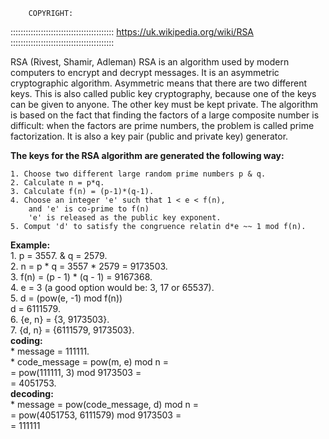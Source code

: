 		COPYRIGHT:
:::::::::::::::::::::::::::::::::::::::::
	https://uk.wikipedia.org/wiki/RSA
:::::::::::::::::::::::::::::::::::::::::


RSA (Rivest, Shamir, Adleman)
RSA is an algorithm used by modern computers to encrypt and decrypt messages.
It is an asymmetric cryptographic algorithm. Asymmetric means that there are two different keys.
This is also called public key cryptography, because one of the keys can be given to anyone.
The other key must be kept private.
The algorithm is based on the fact that finding the factors of a large composite number is difficult:
when the factors are prime numbers, the problem is called prime factorization.
It is also a key pair (public and private key) generator.

**The keys for the RSA algorithm are generated the following way:**

	1. Choose two different large random prime numbers p & q.
	2. Calculate n = p*q.
	3. Calculate f(n) = (p-1)*(q-1).
	4. Choose an integer 'e' such that 1 < e < f(n),
		and 'e' is co-prime to f(n)
		'e' is released as the public key exponent.
	5. Comput 'd' to satisfy the congruence relatin d*e ~~ 1 mod f(n).

**Example:**  
	1. p = 3557. & q = 2579.  
	2. n = p * q = 3557 * 2579 = 9173503.  
	3. f(n) = (p - 1) * (q - 1) = 9167368.  
	4. e = 3 (a good option would be:  3, 17 or 65537).  
	5. d = (pow(e, -1) mod f(n))  
	   d = 6111579.  
	6. {e, n} = {3, 9173503}.  
	7. {d, n} = {6111579, 9173503}.  
**coding:**  
	* message = 111111.  
	* code_message = pow(m, e) mod n =  
		     = pow(111111, 3) mod 9173503 =  
		     = 4051753.  
**decoding:**  
	* message = pow(code_message, d) mod n =  
	        = pow(4051753, 6111579) mod 9173503 =  
	        = 111111  

